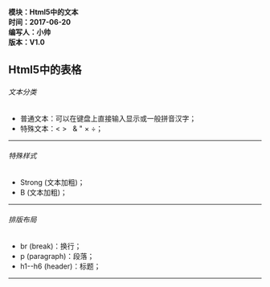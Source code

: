 <!doctype html>
<html>
	<header>
		<title>Html5中的文本</title>
		<meta charset="utf-8"></meta>
		<style></style>
		<script></script>
	</header>
	<body>
		<div>
			<strong>
				模块：Html5中的文本</br>
				时间：2017-06-20</br>
				编写人：小帅</br>
				版本：V1.0
			</strong>
		</div>
		<div>
			<h2>Html5中的表格</h2>
			<h6>文本分类</h6>
			<ul>
				<li>普通文本：可以在键盘上直接输入显示或一般拼音汉字；</li>
				<li>特殊文本：&lt; &gt; &nbsp; &amp; &quot; &times; &divide;； </li>
			</ul>
			<hr>
			<h6>特殊样式</h6>
			<ul>
				<li> Strong (文本加粗)；</li>
				<li> B (文本加粗)；</li>
			</ul>
			<hr>
			<h6>排版布局</h6>
			<ul>
				<li>br (break)：换行；</li>
				<li>p (paragraph)：段落；</li>
				<li>h1--h6 (header)：标题；</li>
			</ul>
			<hr>
		</div>
	<body>
<html>

